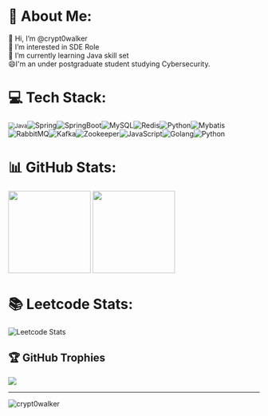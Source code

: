 # 💫 About Me:

👋 Hi, I’m @crypt0walker<br>👀 I’m interested in SDE Role<br>🌱 I’m currently learning Java skill set<br>😄I'm an under postgraduate student studying Cybersecurity. 

# 💻 Tech Stack:

<img src="https://img.shields.io/badge/-Java-red" alt="Java" style="zoom:80%;" />![Spring](https://img.shields.io/badge/-Spring-green)![SpringBoot](https://img.shields.io/badge/-SpringBoot-lightgrey)![MySQL](https://img.shields.io/badge/-MySQL-blue)![Redis](https://img.shields.io/badge/-Redis-darkred)![Python](https://img.shields.io/badge/-Python-yellow)![Mybatis](https://img.shields.io/badge/-Mybatis-lightblue)![RabbitMQ](https://img.shields.io/badge/-RabbitMQ-orange)![Kafka](https://img.shields.io/badge/-Kafka-black)![Zookeeper](https://img.shields.io/badge/-Zookeeper-darkblue)![JavaScript](https://img.shields.io/badge/-JavaScript-yellowgreen)![Golang](https://img.shields.io/badge/-Golang-blue)![Python](https://img.shields.io/badge/-Python-green)

# 📊 GitHub Stats:
<p>
<img
    src="https://github-readme-stats.vercel.app/api?username=crypt0walker&count_private=true&theme=dark&show_icons=true"Python
    height="165"
/>
<img
    src="https://github-readme-stats.vercel.app/api/top-langs/?username=crypt0walker&theme=dark&show_icons=true"
    height="165"
/>
</p>

# 📚  Leetcode Stats: 
![Leetcode Stats](https://leetcard.jacoblin.cool/crypt0walker?theme=transparent&ext=heatmap&site=cn)

## 🏆 GitHub Trophies

![](https://github-profile-trophy.vercel.app/?username=crypt0walker&theme=radical&no-frame=false&no-bg=true&margin-w=4)

---

<p align="left"> <img src="https://komarev.com/ghpvc/?username=crypt0walker&label=Profile%20views&color=0e75b6&style=flat" alt="crypt0walker" /> </p>

<!-- Proudly created with GPRM ( https://gprm.itsvg.in ) -->
